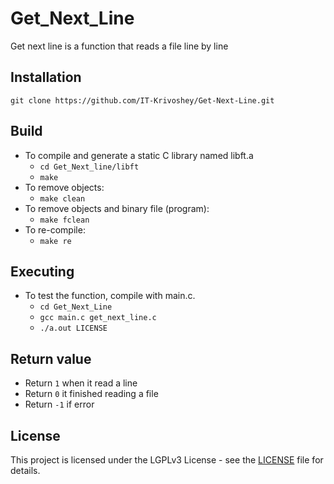 # Get_Next_Line
Get next line is a function that reads a file line by line
## Installation
```
git clone https://github.com/IT-Krivoshey/Get-Next-Line.git
```
## Build
- To compile and generate a static C library named libft.a
	- `cd Get_Next_line/libft`
	- `make`
- To remove objects:
	- `make clean`
- To remove objects and binary file (program):
	- `make fclean`
- To re-compile:
	- `make re`
## Executing
- To test the function, compile with main.c.
	- `cd Get_Next_Line`
	- `gcc main.c get_next_line.c`
	- `./a.out LICENSE`
## Return value
- Return `1` when it read a line
- Return `0` it finished reading a file
- Return `-1` if error
## License
This project is licensed under the LGPLv3 License - see the [LICENSE](https://github.com/IT-Krivoshey/Get-Next-Line/blob/master/LICENSE) file for details.
